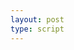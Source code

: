 ```yaml
---
layout: post
type: script
---
```

<section>
	<iiif-storyboard annotationlist='https://dnoneill.github.io/annotate/annotations/unicorn-list.json' styling='overlaycolor: none;fit: horizontal;toggleoverlay: true;'></iiif-storyboard>
</section>